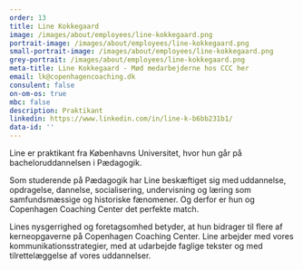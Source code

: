 ```yaml
---
order: 13
title: Line Kokkegaard
image: /images/about/employees/line-kokkegaard.png
portrait-image: /images/about/employees/line-kokkegaard.png
small-portrait-image: /images/about/employees/line-kokkegaard.png
grey-portrait: /images/about/employees/line-kokkegaard.png
meta-title: Line Kokkegaard - Mød medarbejderne hos CCC her
email: lk@copenhagencoaching.dk
consulent: false
on-om-os: true
mbc: false
description: Praktikant
linkedin: https://www.linkedin.com/in/line-k-b6bb231b1/
data-id: ''
---
```

Line er praktikant fra Københavns Universitet, hvor hun går på bacheloruddannelsen i Pædagogik.

Som studerende på Pædagogik har Line beskæftiget sig med uddannelse, opdragelse, dannelse, socialisering, undervisning og læring som samfundsmæssige og historiske fænomener. Og derfor er hun og Copenhagen Coaching Center det perfekte match.

Lines nysgerrighed og foretagsomhed betyder, at hun bidrager til flere af kerneopgaverne på Copenhagen Coaching Center. Line arbejder med vores kommunikationsstrategier, med at udarbejde faglige tekster og med tilrettelæggelse af vores uddannelser.